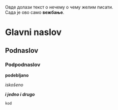 Овде долази текст о нечему о чему желим писати.  
Сада је ово само **вежбање**.
# Glavni naslov
## Podnaslov
### Podpodnaslov
**podebljano**  

_iskošeno_  

_**i jedno i drugo**_  

`kod`

